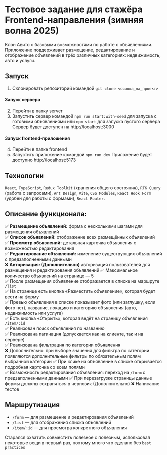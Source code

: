 # Тестовое задание для стажёра Frontend-направления (зимняя волна 2025)
Клон Авито с базовыми возможностями по работе с объявлениями. Приложение поддерживает размещение, редактирование и отображение объявлений в трёх различных категориях: недвижимость, авто и услуги.

## Запуск
1. Склонировать репозиторий командой `git clone <ссылка_на_проект>`
#### Запуск сервера
2. Перейти в папку server
3. Запустить сервер командой `npm run start:with-seed` для запуска с готовыми объявлениями или `npm start` для запуска пустого сервера
Сервер будет доступен на http://localhost:3000
#### Запуск frontend-приложения
4. Перейти в папке frontend
5. Запустить приложение командой `npm run dev`
Приложение будет доступно http://localhost:5173

## Технологии
`React`, `TypeScript`, `Redux Toolkit` (хранения общего состояния), `RTK Query` (работа с запросами), `Ant Design`, `Vite`, `CSS Modules`, `React Hook Form` (удобен для работы с формами), `React Router`.

## Описание функционала:
✅ **Размещение объявлений:** форма с несколькими шагами для размещения объявлений  
✅ **Список объявлений**: отображение всех размещённых объявлений  
✅ **Просмотр объявлений:** детальная карточка объявления с возможностью редактирования  
✅ **Редактирование объявлений:** изменение существующих объявлений с предзаполненными данными  
❌ **Авторизация: (Дополнительно)** авторизация пользователей для размещения и редактирования объявлений
✅ Максимальное количество объявлений на странице — 5  
✅ После размещения объявление отображается в списке на маршруте `/list`  
✅ На странице есть кнопка «Разместить объявление», которая будет вести на форму  
✅ Превью объявления в списке показывает фото (или заглушку, если фото нет), название, локацию и категорию объявления (авто, недвижимость или услуга)  
✅ Есть кнопка «Открыть», которая ведёт на страницу объявления `/item/:id`  
✅ Реализован поиск объявления по названию  
✅ Реализована пагинация (допускается как на клиенте, так и на сервере)  
✅ Реализована фильтрация по категории объявления  
❌ Дополнительно: при выборе значения для фильтра по категории появляются дополнительные фильтры по обязательным полям выбранной категории
✅ При клике на объявление в списке открывается подробная карточка со всем полями  
✅ Возможность редактирования объявления: переход на `/form` с предзаполненными данными
✅ При перезагрузке страницы данные формы должны сохраняться в черновик (Дополнительно)
❌ Написание тестов

## Маршрутизация
- `/form` — для размещение и редактирования объявлений  
- `/list` — для отображения списка объявлений  
- `/item/:id` — для просмотра конкретного объявления

Старался охватить совместить полезное с полезным, использовал некоторые вещи в первый раз, поэтому много что сделано без `best practices`
